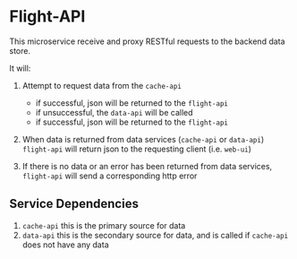 # Flight-API

This microservice receive and proxy RESTful requests to the backend data store.

It will:
1. Attempt to request data from the ```cache-api```
    - if successful, json will be returned to the ```flight-api```
    - if unsuccessful, the ```data-api``` will be called
    - if successful, json will be returned to the ```flight-api```

2. When data is returned from data services (```cache-api``` or ```data-api```) ```flight-api``` will return json to the requesting client (i.e. ```web-ui```)

3. If there is no data or an error has been returned from data services, ```flight-api``` will send a corresponding http error

## Service Dependencies

1. ```cache-api``` this is the primary source for data
2. ```data-api``` this is the secondary source for data, and is called if ```cache-api``` does not have any data